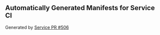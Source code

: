 ## Automatically Generated Manifests for Service CI
Generated by [Service PR #506](https://github.com/trustyai-explainability/trustyai-explainability/pull/506)
